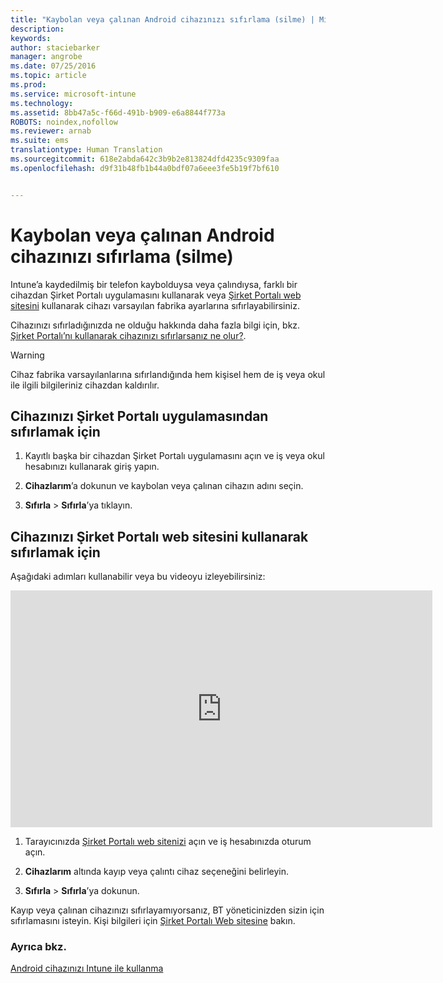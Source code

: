 ```yaml
---
title: "Kaybolan veya çalınan Android cihazınızı sıfırlama (silme) | Microsoft Intune"
description: 
keywords: 
author: staciebarker
manager: angrobe
ms.date: 07/25/2016
ms.topic: article
ms.prod: 
ms.service: microsoft-intune
ms.technology: 
ms.assetid: 8bb47a5c-f66d-491b-b909-e6a8844f773a
ROBOTS: noindex,nofollow
ms.reviewer: arnab
ms.suite: ems
translationtype: Human Translation
ms.sourcegitcommit: 618e2abda642c3b9b2e813824dfd4235c9309faa
ms.openlocfilehash: d9f31b48fb1b44a0bdf07a6eee3fe5b19f7bf610


---
```



# Kaybolan veya çalınan Android cihazınızı sıfırlama (silme)

Intune’a kaydedilmiş bir telefon kaybolduysa veya çalındıysa, farklı bir cihazdan Şirket Portalı uygulamasını kullanarak veya [Şirket Portalı web sitesini](http://portal.manage.microsoft.com) kullanarak cihazı varsayılan fabrika ayarlarına sıfırlayabilirsiniz.

Cihazınızı sıfırladığınızda ne olduğu hakkında daha fazla bilgi için, bkz. [Şirket Portalı’nı kullanarak cihazınızı sıfırlarsanız ne olur?](what-happens-if-you-reset-your-device-using-the-company-portal-android.md).

> [!WARNING]
> Cihaz fabrika varsayılanlarına sıfırlandığında hem kişisel hem de iş veya okul ile ilgili bilgileriniz cihazdan kaldırılır.

## Cihazınızı Şirket Portalı uygulamasından sıfırlamak için

1.  Kayıtlı başka bir cihazdan Şirket Portalı uygulamasını açın ve iş veya okul hesabınızı kullanarak giriş yapın.

2.  **Cihazlarım**’a dokunun ve kaybolan veya çalınan cihazın adını seçin.

3.  **Sıfırla** &gt; **Sıfırla**’ya tıklayın.

## Cihazınızı Şirket Portalı web sitesini kullanarak sıfırlamak için

Aşağıdaki adımları kullanabilir veya bu videoyu izleyebilirsiniz:

<iframe width="675" height="379" src="https://www.youtube.com/embed/6e73o7f8gxE" frameborder="0" allowfullscreen></iframe>

1.  Tarayıcınızda [Şirket Portalı web sitenizi](http://portal.manage.microsoft.com) açın ve iş hesabınızda oturum açın.

2.  **Cihazlarım** altında kayıp veya çalıntı cihaz seçeneğini belirleyin.

3.  **Sıfırla** &gt; **Sıfırla**’ya dokunun.

Kayıp veya çalınan cihazınızı sıfırlayamıyorsanız, BT yöneticinizden sizin için sıfırlamasını isteyin. Kişi bilgileri için [Şirket Portalı Web sitesine](http://portal.manage.microsoft.com) bakın.

### Ayrıca bkz.
[Android cihazınızı Intune ile kullanma](using-your-android-device-with-intune.md)



<!--HONumber=Jul16_HO4-->



